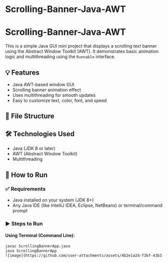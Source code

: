 # Scrolling-Banner-Java-AWT

# Scrolling-Banner-Java-AWT

This is a simple Java GUI mini project that displays a scrolling text banner using the Abstract Window Toolkit (AWT). It demonstrates basic animation logic and multithreading using the `Runnable` interface.

## 💡 Features

- Java AWT-based window GUI
- Scrolling banner animation effect
- Uses multithreading for smooth updates
- Easy to customize text, color, font, and speed

## 📁 File Structure


## 🛠️ Technologies Used

- Java (JDK 8 or later)
- AWT (Abstract Window Toolkit)
- Multithreading

## 🚀 How to Run

### ✅ Requirements
- Java installed on your system (JDK 8+)
- Any Java IDE (like IntelliJ IDEA, Eclipse, NetBeans) or terminal/command prompt

### ▶️ Steps to Run

#### Using Terminal (Command Line):
```bash
javac ScrollingBannerApp.java
java ScrollingBannerApp
![image](https://github.com/user-attachments/assets/4b2e1a2d-f3bf-43b3-a064-10de7c41d563)








